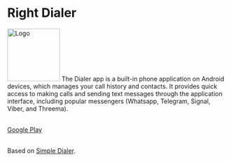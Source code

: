 # Right Dialer

<img alt="Logo" src="app/src/main/res/drawable/ic_launcher.png" width="120" />
The Dialer app is a built-in phone application on Android devices, which manages your call history and contacts.
It provides quick access to making calls and sending text messages through the application interface,
including popular messengers (Whatsapp, Telegram, Signal, Viber, and Threema). <br><br>

[Google Play](https://play.google.com/store/apps/details?id=com.goodwy.dialer)<br><br>

Based on [Simple Dialer](https://github.com/SimpleMobileTools/Simple-Dialer).
